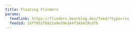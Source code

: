 ```yaml
---
title: Floating Flinders
params:
  feedlink: https://flinders.bearblog.dev/feed/?type=rss
  feedid: 16ff052fb821a9e59e164f345419cd7b
---
```

